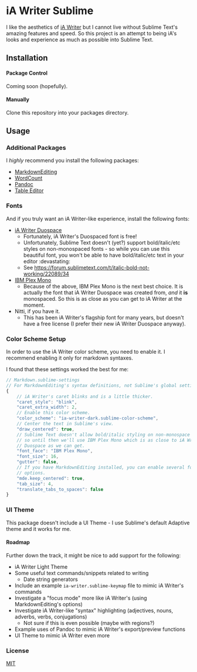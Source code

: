 # iA Writer Sublime

I like the aesthetics of [iA Writer][ia-writer] but I cannot live without Sublime Text's amazing features and speed. So this project is an attempt to being iA's looks and experience as much as possible into Sublime Text.

## Installation

#### Package Control

Coming soon (hopefully).

#### Manually

Clone this repository into your packages directory.

## Usage

### Additional Packages

I *highly* recommend you install the following packages:

* [MarkdownEditing][markdown-editing]
* [WordCount][word-count]
* [Pandoc][pandoc]
* [Table Editor][table-editor]

### Fonts

And if you truly want an iA Writer-like experience, install the following fonts:

* [iA Writer Duospace][ia-writer-duospace]
	- Fortunately, iA Writer's Duospaced font is free!
	- Unfortunately, Sublime Text doesn't (yet?) support bold/italic/etc styles on non-monospaced fonts - so while you can use this beautiful font, you won't be able to have bold/italic/etc text in your editor :devastating:
	- See https://forum.sublimetext.com/t/italic-bold-not-working/22089/34
* [IBM Plex Mono][ibm-plex-mono]
	- Because of the above, IBM Plex Mono is the next best choice. It is actually the font that iA Writer Duospace was created from, *and* it **is** monospaced. So this is as close as you can get to iA Writer at the moment.
* Nitti, if you have it.
	- This has been iA Writer's flagship font for many years, but doesn't have a free license (I prefer their new iA Writer Duospace anyway).

### Color Scheme Setup

In order to use the iA Writer color scheme, you need to enable it. I recommend enabling it only for markdown syntaxes.

I found that these settings worked the best for me:

```js
// Markdown.sublime-settings
// For MarkdownEditing's syntax definitions, not Sublime's global settings.
{
	// iA Writer's caret blinks and is a little thicker.
	"caret_style": "blink",
	"caret_extra_width": 2,
	// Enable this color scheme.
	"color_scheme": "ia-writer-dark.sublime-color-scheme",
	// Center the text in Sublime's view.
	"draw_centered": true,
	// Sublime Text doesn't allow bold/italic styling on non-monospace fonts,
	// so until then we'll use IBM Plex Mono which is as close to iA Writer
	// Duospace as we can get.
	"font_face": "IBM Plex Mono",
	"font_size": 16,
	"gutter": false,
	// If you have MarkdownEditing installed, you can enable several focus-like
	// options.
	"mde.keep_centered": true,
	"tab_size": 4,
	"translate_tabs_to_spaces": false
}
```

### UI Theme

This package doesn't include a UI Theme - I use Sublime's default Adaptive theme and it works for me.

#### Roadmap

Further down the track, it might be nice to add support for the following:

* iA Writer Light Theme
* Some useful text commands/snippets related to writing
	- Date string generators
* Include an example `ia-writer.sublime-keymap` file to mimic iA Writer's commands
* Investigate a "focus mode" more like iA Writer's (using MarkdownEditing's options)
* Investigate iA Writer-like "syntax" highlighting (adjectives, nouns, adverbs, verbs, conjugations)
	- Not sure if this is even possible (maybe with regions?)
* Example uses of Pandoc to mimic iA Writer's export/preview functions
* UI Theme to mimic iA Writer even more

### License

[MIT](./LICENSE)

[ia-writer]: https://www.google.com.au/search?q=ia+writer&ie=utf-8&oe=utf-8&client=firefox-b-ab&gfe_rd=cr&dcr=0&ei=YK-jWsKyJdHN8gfstJmoDA
[markdown-editing]: https://github.com/SublimeText-Markdown/MarkdownEditing
[table-editor]: https://github.com/vkocubinsky/SublimeTableEditor
[word-count]: https://github.com/titoBouzout/WordCount
[pandoc]: https://github.com/tbfisher/sublimetext-Pandoc
[ia-writer-duospace]: https://github.com/iaolo/iA-Fonts
[ibm-plex-mono]: https://github.com/IBM/plex
